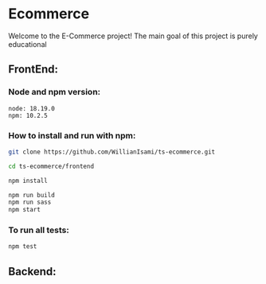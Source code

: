 # Ecommerce
Welcome to the E-Commerce project! The main goal of this project is purely educational    

## FrontEnd:
### Node and npm version:
    node: 18.19.0
    npm: 10.2.5

### How to install and run with npm:
```bash
git clone https://github.com/WillianIsami/ts-ecommerce.git

cd ts-ecommerce/frontend

npm install

npm run build
npm run sass
npm start
```

### To run all tests:
```bash
npm test
```

## Backend:
